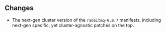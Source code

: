 ## Changes

- The next-gen cluster version of the `rabbitmq-0.0.7` manifests, including
  next-gen specific, yet cluster-agnostic patches on the top.

